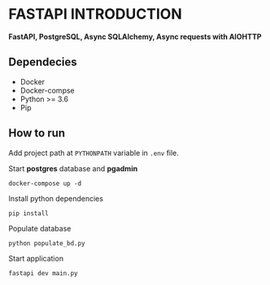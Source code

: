 # FASTAPI INTRODUCTION

**FastAPI, PostgreSQL, Async SQLAlchemy, Async requests with AIOHTTP**

## Dependecies
* Docker
* Docker-compse
* Python >= 3.6
* Pip

## How to run
Add project path at `PYTHONPATH` variable in `.env` file.

Start **postgres** database and **pgadmin**
```shell
docker-compose up -d
```

Install python dependencies
```shell
pip install
```

Populate database
```shell
python populate_bd.py
```

Start application
```shell
fastapi dev main.py
```
